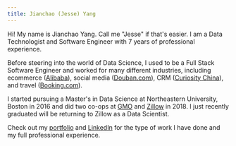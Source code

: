 ```yaml
---
title: Jianchao (Jesse) Yang
---
```


Hi! My name is Jianchao Yang. Call me "Jesse" if that's easier. I am a Data Technologist and Software Engineer with 7 years of professional experience.

Before steering into the world of Data Science, I used to be a Full Stack Software Engineer and worked for many different industries, including ecommerce ([Alibaba](https://www.alibabagroup.com/en/global/home)), social media ([Douban.com](https://www.douban.com)), CRM ([Curiosity China](https://curiositychina.com/)), and travel ([Booking.com](https://www.booking.com/)).

I started pursuing a Master's in Data Science at Northeastern University, Boston in 2016 and did two co-ops at [GMO](https://www.gmo.com/) and [Zillow](https://www.zillow.com/) in 2018. I just recently graduated will be returning to Zillow as a Data Scientist.

Check out my [portfolio](/portfolio/) and [LinkedIn](https://www.linkedin.com/in/ktmud/) for the type of work I have done and my full professional experience.
